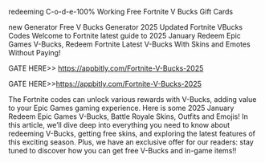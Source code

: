 redeeming C-o-d-e-100% Working Free Fortnite V Bucks Gift Cards


new Generator Free V Bucks Generator 2025 Updated Fortnite VBucks Codes Welcome to Fortnite latest guide to 2025 January Redeem Epic Games V-Bucks, Redeem Fortnite Latest V-Bucks With Skins and Emotes Without Paying!




GATE HERE>> https://appbitly.com/Fortnite-V-Bucks-2025



GATE HERE>>https://appbitly.com/Fortnite-V-Bucks-2025



 The Fortnite codes can unlock various rewards with V-Bucks, adding value to your Epic Games gaming experience. Here is some 2025 January Redeem Epic Games V-Bucks, Battle Royale Skins, Outfits and Emojis! In this article, we’ll dive deep into everything you need to know about redeeming V-Bucks, getting free skins, and exploring the latest features of this exciting season. Plus, we have an exclusive offer for our readers: stay tuned to discover how you can get free V-Bucks and in-game items!!




